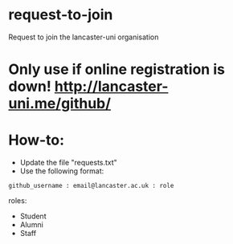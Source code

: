 # request-to-join
Request to join the lancaster-uni organisation

# Only use if online registration is down! http://lancaster-uni.me/github/

# How-to:

- Update the file "requests.txt"
- Use the following format:
```
github_username : email@lancaster.ac.uk : role
```

roles:
- Student
- Alumni
- Staff
